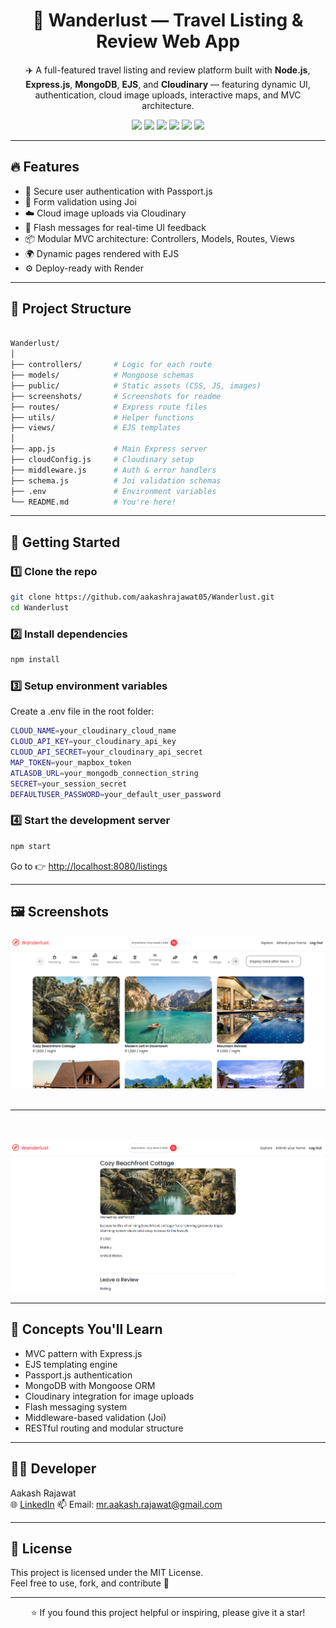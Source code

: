 <h1 align="center">🚀 Wanderlust — Travel Listing & Review Web App</h1>

<p align="center">
  ✈️ A full-featured travel listing and review platform built with <strong>Node.js</strong>, <strong>Express.js</strong>, <strong>MongoDB</strong>, <strong>EJS</strong>, and <strong>Cloudinary</strong> — featuring dynamic UI, authentication, cloud image uploads, interactive maps, and MVC architecture.
</p>

<p align="center">
  <img src="https://img.shields.io/badge/Node.js-18.x-green?logo=node.js" />
  <img src="https://img.shields.io/badge/Express.js-4.x-black?logo=express" />
  <img src="https://img.shields.io/badge/MongoDB-%234EA94B.svg?logo=mongodb&logoColor=white" />
  <img src="https://img.shields.io/badge/EJS-Templating-blue" />
  <img src="https://img.shields.io/badge/Cloudinary-Image%20Uploads-yellow?logo=cloudinary&logoColor=purple" />
  <img src="https://img.shields.io/badge/Passport.js-Authentication-orange" />
</p>

---

## 🔥 Features

- 🔐 Secure user authentication with Passport.js
- 🧾 Form validation using Joi
- ☁️ Cloud image uploads via Cloudinary
- 💬 Flash messages for real-time UI feedback
- 📦 Modular MVC architecture: Controllers, Models, Routes, Views
- 🌍 Dynamic pages rendered with EJS
- ⚙️ Deploy-ready with Render

---

## 📁 Project Structure
```bash

Wanderlust/
│
├── controllers/       # Logic for each route
├── models/            # Mongoose schemas
├── public/            # Static assets (CSS, JS, images)
├── screenshots/       # Screenshots for readme
├── routes/            # Express route files
├── utils/             # Helper functions
├── views/             # EJS templates
│
├── app.js             # Main Express server
├── cloudConfig.js     # Cloudinary setup
├── middleware.js      # Auth & error handlers
├── schema.js          # Joi validation schemas
├── .env               # Environment variables
└── README.md          # You're here!
```

---

## 🚀 Getting Started

### 1️⃣ Clone the repo

```bash
git clone https://github.com/aakashrajawat05/Wanderlust.git
cd Wanderlust
```

### 2️⃣ Install dependencies
```bash
npm install
```

### 3️⃣ Setup environment variables

Create a .env file in the root folder:
```bash
CLOUD_NAME=your_cloudinary_cloud_name
CLOUD_API_KEY=your_cloudinary_api_key
CLOUD_API_SECRET=your_cloudinary_api_secret
MAP_TOKEN=your_mapbox_token
ATLASDB_URL=your_mongodb_connection_string
SECRET=your_session_secret
DEFAULTUSER_PASSWORD=your_default_user_password
```


### 4️⃣ Start the development server

```bash
npm start
```
Go to 👉 [http://localhost:8080/listings](http://localhost:8080/listings)

---

## 🖼️ Screenshots

<div align="center">
  <img  src="./screenshots/home.png" width="600px" alt="Home Page" />
  <br /><br /> <hr/>
  <br /><br />
  <img src="./screenshots/show.png" width="600px" alt="Show Listing Page" />
</div>

---

## 🧠 Concepts You'll Learn

- MVC pattern with Express.js
- EJS templating engine
- Passport.js authentication
- MongoDB with Mongoose ORM
- Cloudinary integration for image uploads
- Flash messaging system
- Middleware-based validation (Joi)
- RESTful routing and modular structure

---

## 👨‍💻 Developer

Aakash Rajawat  
🌐 [LinkedIn](https://www.linkedin.com/in/aakash-rajawat-425b32304/) 
📫 Email: [mr.aakash.rajawat@gmail.com](mailto:mr.aakash.rajawat@gmail.com)  

---

## 📄 License

This project is licensed under the MIT License.  
Feel free to use, fork, and contribute 💙

---

<p align="center">
  ⭐ If you found this project helpful or inspiring, please give it a star!
</p>
